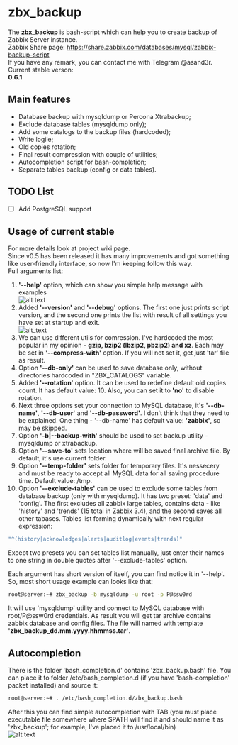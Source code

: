 # zbx_backup
The __zbx_backup__ is bash-script which can help you to create backup of Zabbix Server instance.  
Zabbix Share page: https://share.zabbix.com/databases/mysql/zabbix-backup-script  
If you have any remark, you can contact me with Telegram @asand3r.  
Current stable verson:  
<b>0.6.1</b>  

## Main features
- Database backup with mysqldump or Percona Xtrabackup;  
- Exclude database tables (mysqldump only);  
- Add some catalogs to the backup files (hardcoded);  
- Write logile;  
- Old copies rotation;  
- Final result compression with couple of utilities;  
- Autocompletion script for bash-completion;  
- Separate tables backup (config or data tables).  

## TODO List
- [ ] Add PostgreSQL support  

## Usage of current stable
For more details look at project wiki page.  
Since v0.5 has been released it has many improvements and got something like user-friendly interface, so now I'm keeping follow this way.    
Full arguments list:  
1. __'--help'__ option, which can show you simple help message with examples  
![alt text](https://pp.userapi.com/c840225/v840225129/74951/l1HEzwKlkww.jpg)  
2. Added __'--version'__ and __'--debug'__ options. The first one just prints script version, and the second one prints the list with result of all settings you have set at startup and exit.  
![alt_text](https://pp.userapi.com/c840225/v840225129/74960/tvzw4uLiKx8.jpg)  
3. We can use different utils for comression. I've hardcoded the most popular in my opinion - __gzip, bzip2 (lbzip2, pbzip2) and xz__. Each may be set in __'--compress-with'__ option. If you will not set it, get just 'tar' file as result.  
4. Option __'--db-only'__ can be used to save database only, without directories hardcoded in "ZBX_CATALOGS" variable.  
5. Added __'--rotation'__ option. It can be used to redefine default old copies count. It has default value: 10. Also, you can set it to __'no'__ to disable rotation.  
6. Next three options set your connection to MySQL database, it's __'--db-name'__, __'--db-user'__ and __'--db-password'__. I don't think that they need to be explained. One thing - '--db-name' has default value: __'zabbix'__, so may be skipped.
8. Option __'-b|--backup-with'__ should be used to set backup utility - mysqldump or xtrabackup.  
9. Option __'--save-to'__ sets location where will be saved final archive file. By default, it's use current folder.  
10. Option __'--temp-folder'__ sets folder for temporary files. It's nessecery and must be ready to accept all MySQL data for all saving procedure time. Default value: /tmp.
11. Option __'--exclude-tables'__ can be used to exclude some tables from database backup (only with mysqldump). It has two preset: 'data' and 'config'. The first excludes all zabbix large tables, contains data - like 'history' and 'trends' (15 total in Zabbix 3.4), and the second saves all other tabases. Tables list forming dynamically with next regular expression:  
```bash
"^(history|acknowledges|alerts|auditlog|events|trends)"
```
Except two presets you can set tables list manually, just enter their names to one string in double quotes after '--exclude-tables' option.  

Each argument has short version of itself, you can find notice it in '--help'. So, most short usage example can looks like that:  
```bash
root@server:~# zbx_backup -b mysqldump -u root -p P@ssw0rd
```
It will use 'mysqldump' utility and connect to MySQL database with root/P@ssw0rd credentials. As result you will get tar archive contains zabbix database and config files. The file will named with template __'zbx_backup_dd.mm.yyyy.hhmmss.tar'__.

## Autocompletion
There is the folder 'bash_completion.d' contains 'zbx_backup.bash' file. You can place it to folder /etc/bash_completion.d (if you have 'bash-completion' packet installed) and source it:  
```bash
root@server:~# . /etc/bash_completion.d/zbx_backup.bash
```
After this you can find simple autocompletion with TAB (you must place executable file somewhere where $PATH will find it and should name it as 'zbx_backup'; for example, I've placed it to /usr/local/bin)  
![alt text](https://pp.userapi.com/c841536/v841536677/37165/HhL-1GMUAxg.jpg)
